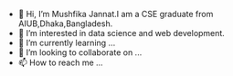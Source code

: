 - 👋 Hi, I’m Mushfika Jannat.I am a CSE graduate from AIUB,Dhaka,Bangladesh.
- 👀 I’m interested in data science and web development.
- 🌱 I’m currently learning ...
- 💞️ I’m looking to collaborate on ...
- 📫 How to reach me ...

<!---
jannat022/jannat022 is a ✨ special ✨ repository because its `README.md` (this file) appears on your GitHub profile.
You can click the Preview link to take a look at your changes.
--->
